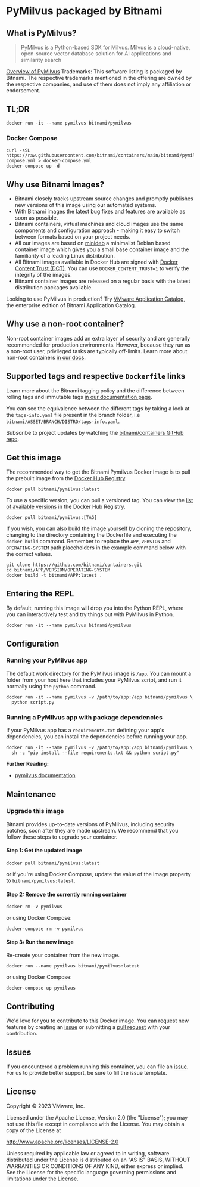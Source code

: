 # PyMilvus packaged by Bitnami

## What is PyMilvus?

> PyMilvus is a Python-based SDK for Milvus. Milvus is a cloud-native, open-source vector database solution for AI applications and similarity search

[Overview of PyMilvus](https://github.com/milvus-io/pymilvus)
Trademarks: This software listing is packaged by Bitnami. The respective trademarks mentioned in the offering are owned by the respective companies, and use of them does not imply any affiliation or endorsement.

## TL;DR

```console
docker run -it --name pymilvus bitnami/pymilvus
```

### Docker Compose

```console
curl -sSL https://raw.githubusercontent.com/bitnami/containers/main/bitnami/pymilvus/docker-compose.yml > docker-compose.yml
docker-compose up -d
```

## Why use Bitnami Images?

- Bitnami closely tracks upstream source changes and promptly publishes new versions of this image using our automated systems.
- With Bitnami images the latest bug fixes and features are available as soon as possible.
- Bitnami containers, virtual machines and cloud images use the same components and configuration approach - making it easy to switch between formats based on your project needs.
- All our images are based on [minideb](https://github.com/bitnami/minideb) a minimalist Debian based container image which gives you a small base container image and the familiarity of a leading Linux distribution.
- All Bitnami images available in Docker Hub are signed with [Docker Content Trust (DCT)](https://docs.docker.com/engine/security/trust/content_trust/). You can use `DOCKER_CONTENT_TRUST=1` to verify the integrity of the images.
- Bitnami container images are released on a regular basis with the latest distribution packages available.

Looking to use PyMilvus in production? Try [VMware Application Catalog](https://bitnami.com/enterprise), the enterprise edition of Bitnami Application Catalog.

## Why use a non-root container?

Non-root container images add an extra layer of security and are generally recommended for production environments. However, because they run as a non-root user, privileged tasks are typically off-limits. Learn more about non-root containers [in our docs](https://docs.bitnami.com/tutorials/work-with-non-root-containers/).

## Supported tags and respective `Dockerfile` links

Learn more about the Bitnami tagging policy and the difference between rolling tags and immutable tags [in our documentation page](https://docs.bitnami.com/tutorials/understand-rolling-tags-containers/).

You can see the equivalence between the different tags by taking a look at the `tags-info.yaml` file present in the branch folder, i.e `bitnami/ASSET/BRANCH/DISTRO/tags-info.yaml`.

Subscribe to project updates by watching the [bitnami/containers GitHub repo](https://github.com/bitnami/containers).

## Get this image

The recommended way to get the Bitnami Pymilvus Docker Image is to pull the prebuilt image from the [Docker Hub Registry](https://hub.docker.com/r/bitnami/pymilvus).

```console
docker pull bitnami/pymilvus:latest
```

To use a specific version, you can pull a versioned tag. You can view the [list of available versions](https://hub.docker.com/r/bitnami/pymilvus/tags/) in the Docker Hub Registry.

```console
docker pull bitnami/pymilvus:[TAG]
```

If you wish, you can also build the image yourself by cloning the repository, changing to the directory containing the Dockerfile and executing the `docker build` command. Remember to replace the `APP`, `VERSION` and `OPERATING-SYSTEM` path placeholders in the example command below with the correct values.

```console
git clone https://github.com/bitnami/containers.git
cd bitnami/APP/VERSION/OPERATING-SYSTEM
docker build -t bitnami/APP:latest .
```

## Entering the REPL

By default, running this image will drop you into the Python REPL, where you can interactively test and try things out with PyMilvus in Python.

```console
docker run -it --name pymilvus bitnami/pymilvus
```

## Configuration

### Running your PyMilvus app

The default work directory for the PyMilvus image is `/app`. You can mount a folder from your host here that includes your PyMilvus script, and run it normally using the `python` command.

```console
docker run -it --name pymilvus -v /path/to/app:/app bitnami/pymilvus \
  python script.py
```

### Running a PyMilvus app with package dependencies

If your PyMilvus app has a `requirements.txt` defining your app's dependencies, you can install the dependencies before running your app.

```console
docker run -it --name pymilvus -v /path/to/app:/app bitnami/pymilvus \
  sh -c "pip install --file requirements.txt && python script.py"
```

**Further Reading:**

- [pymilvus documentation](https://github.com/milvus-io/pymilvusdocs/)

## Maintenance

### Upgrade this image

Bitnami provides up-to-date versions of PyMilvus, including security patches, soon after they are made upstream. We recommend that you follow these steps to upgrade your container.

#### Step 1: Get the updated image

```console
docker pull bitnami/pymilvus:latest
```

or if you're using Docker Compose, update the value of the image property to `bitnami/pymilvus:latest`.

#### Step 2: Remove the currently running container

```console
docker rm -v pymilvus
```

or using Docker Compose:

```console
docker-compose rm -v pymilvus
```

#### Step 3: Run the new image

Re-create your container from the new image.

```console
docker run --name pymilvus bitnami/pymilvus:latest
```

or using Docker Compose:

```console
docker-compose up pymilvus
```

## Contributing

We'd love for you to contribute to this Docker image. You can request new features by creating an [issue](https://github.com/bitnami/containers/issues) or submitting a [pull request](https://github.com/bitnami/containers/pulls) with your contribution.

## Issues

If you encountered a problem running this container, you can file an [issue](https://github.com/bitnami/containers/issues/new/choose). For us to provide better support, be sure to fill the issue template.

## License

Copyright &copy; 2023 VMware, Inc.

Licensed under the Apache License, Version 2.0 (the "License");
you may not use this file except in compliance with the License.
You may obtain a copy of the License at

<http://www.apache.org/licenses/LICENSE-2.0>

Unless required by applicable law or agreed to in writing, software
distributed under the License is distributed on an "AS IS" BASIS,
WITHOUT WARRANTIES OR CONDITIONS OF ANY KIND, either express or implied.
See the License for the specific language governing permissions and
limitations under the License.
